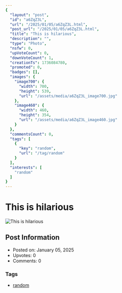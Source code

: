 ```yaml
---
{
  "layout": "post",
  "id": "a6ZqZ3L",
  "url": "/2025/01/05/a6ZqZ3L.html",
  "post_url": "/2025/01/05/a6ZqZ3L.html",
  "title": "This is hilarious",
  "description": "",
  "type": "Photo",
  "nsfw": 0,
  "upVoteCount": 0,
  "downVoteCount": 1,
  "creationTs": 1736084780,
  "promoted": 0,
  "badges": [],
  "images": {
    "image700": {
      "width": 700,
      "height": 539,
      "url": "/assets/media/a6ZqZ3L_image700.jpg"
    },
    "image460": {
      "width": 460,
      "height": 354,
      "url": "/assets/media/a6ZqZ3L_image460.jpg"
    }
  },
  "commentsCount": 0,
  "tags": [
    {
      "key": "random",
      "url": "/tag/random"
    }
  ],
  "interests": [
    "random"
  ]
}
---
```


# This is hilarious

![This is hilarious](/assets/media/a6ZqZ3L_image700.jpg)

## Post Information

- Posted on: January 05, 2025
- Upvotes: 0
- Comments: 0

### Tags

- [random](/tag/random)
